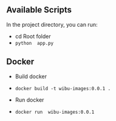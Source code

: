 

## Available Scripts

In the project directory, you can run:


- cd Root folder
- ```python  app.py```

## Docker
- Build docker

- ```docker build -t wibu-images:0.0.1 .```

- Run docker

- ```docker run  wibu-images:0.0.1 ```
